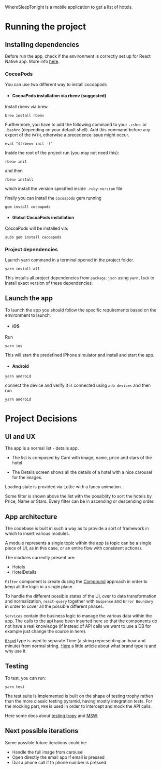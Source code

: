 WhereSleepTonight is a mobile application to get a list of hotels.


# Running the project

## **Installing dependencies**

Before run the app, check if the environment is correctly set up for React Native app.
More info [here](https://reactnative.dev/docs/environment-setup).


### CocoaPods

You can use two different way to install cocoapods


* #### **CocoaPods installation via rbenv (suggested)**

Install rbenv via brew

```
brew install rbenv
```

Furthermore, you have to add the following command to your `.zshrc` or `.bashrc` (depending on your default shell). Add this command before any export of the `PATH`, otherwise a precedence issue might occur.

```
eval "$(rbenv init -)"
```

Inside the root of the project run (you may not need this):

```
rbenv init
```

and then

```
rbenv install
```

which install the version specified inside `.ruby-version` file

finally you can install the `cocoapods` gem running

```
gem install cocoapods
```

* #### **Global CocoaPods installation**

CocoaPods will be installed via:

```
sudo gem install cocoapods
```

### Project dependencies

Launch yarn command in a terminal opened in the project folder.

`yarn install-all`

This installs all project dependencies from `package.json` using `yarn.lock` to install exact version of these dependencies.


## **Launch the app**

To launch the app you should follow the specific requirements based on the environment to launch:

* #### **iOS**

Run

```
yarn ios
```

This will start the predefined iPhone simulator and install and start the app.


* #### **Android**

```
yarn android
```

connect the device and verify it is connected using `adb devices` and then run

```
yarn android
```


# Project Decisions

## UI and UX
The app is a normal list - details app.

- The list is composed by Card with image, name, price and  stars of the hotel

- The Details screen shows all the details of a hotel with a nice carousel for the images.

Loading state is provided via Lottie with a fancy animation.

Some filter is shown above the list with the possiblity to sort the hotels by Price, Name or Stars. Every filter can be in ascending or descending order.


## App architecture

The codebase is built in such a way as to provide a sort of framework in which to insert various modules.

A module represents a single topic within the app (a topic can be a single piece of UI, as in this case, or an entire flow with consistent actions).

The modules currently present are:
* Hotels
* HotelDetails

`Filter` component is create dusing the [Compound](https://blog.logrocket.com/understanding-react-compound-components/) approach in order to keep all the logic in a single place.

To handle the different possible states of the UI, over to data transformation and normalization, `react-query` together with `Suspense` and `Error Boundary` in order to cover all the possible different phases. 

`Services` contain the business logic to manage the various data within the app. The calls to the api have been inserted here so that the components do not have a real knowledge (if instead of API calls we want to use a DB for example just change the source in here).

[`Brand`](./src/brand.d.ts) type is used to separate Time (a string representing an hour and minute) from normal string. [Here](https://medium.com/@KevinBGreene/surviving-the-typescript-ecosystem-branding-and-type-tagging-6cf6e516523d) a little article about what brand type is and why use it.


## Testing

To test, you can run:
```
yarn test
```

The test suite is implemented  is built on the shape of testing trophy rathen than the more classic testing pyramid, having mostly integration tests.
For the mocking part, `MSW` is used in order to intercept and mock the API calls.

Here some docs about [testing tropy](https://kentcdodds.com/blog/the-testing-trophy-and-testing-classifications) and [MSW](https://kentcdodds.com/blog/stop-mocking-fetch).


## Next possible iterations

Some possible future iterations could be:
- Handle the full image from carousel
- Open directly the email app if email is pressed
- Dial a phone call if th phone number is pressed
